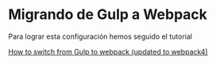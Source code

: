 # Migrando de Gulp a Webpack

Para lograr esta configuración hemos seguido el tutorial

[How to switch from Gulp to webpack (updated to webpack4)](https://www.valentinog.com/blog/from-gulp-to-webpack-4-tutorial)

